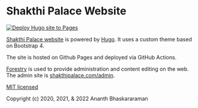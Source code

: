 # Shakthi Palace Website

[![Deploy Hugo site to Pages](https://github.com/shakthipalace/shakthi-palace-web/actions/workflows/hugo.yml/badge.svg)](https://github.com/shakthipalace/shakthi-palace-web/actions/workflows/hugo.yml)

[Shakthi Palace website](https://shakthipalace.com) is powered by [Hugo](https://gohugo.io).
It uses a custom theme based on Bootstrap 4.

The site is hosted on Github Pages and deployed via GitHub Actions.

[Forestry](https://forestry.io) is used to provide administration and content editing on the web.
The admin site is [shakthipalace.com/admin](https://shakthipalace.com/admin).

[MIT licensed](LICENSE)

Copyright (c) 2020, 2021, & 2022 Ananth Bhaskararaman
